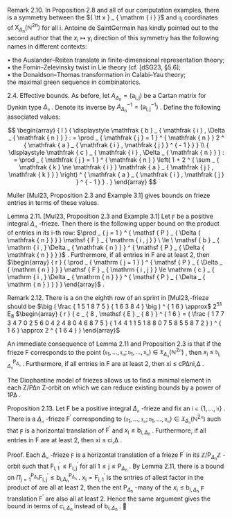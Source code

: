 Remark 2.10. In Proposition 2.8 and all of our computation examples, there is a symmetry between the ${ \tt x } _ { \mathrm { i } }$ and $\mathfrak { y } _ { \mathrm { i } }$ coordinates of $\mathrm { X } _ { \Delta _ { \mathrm { n } } } ( \mathbb { N } ^ { 2 \mathrm { n } } )$ for all i. Antoine de SaintGermain has kindly pointed out to the second author that the ${ x _ { \mathrm { i } } \mapsto \mathsf { y } _ { \mathrm { i } } }$ direction of this symmetry has the following names in different contexts:

• the Auslander–Reiten translate in finite-dimensional representation theory;   
• the Fomin–Zelevinsky twist in Lie theory (cf. [dSG23, §5.6];   
• the Donaldson–Thomas transformation in Calabi–Yau theory;   
the maximal green sequence in combinatorics.

2.4. Effective bounds. As before, let $A _ { \Delta _ { \mathrm { n } } } = ( \mathrm { a } _ { \mathrm { i , j } } )$ be a Cartan matrix for Dynkin type $\Delta _ { \mathfrak { n } }$ . Denote its inverse by $A _ { \Delta _ { \mathrm { n } } } ^ { - 1 } = ( \mathrm { a } _ { \mathrm { i , j } } ^ { - 1 } )$ . Define the following associated values:

$$
\begin{array} { l } { \displaystyle \mathfrak { b } _ { \mathfrak { i } , \Delta _ { \mathfrak { n } } } : = \prod _ { \mathfrak { j } = 1 } ^ { \mathfrak { n } } 2 ^ { \mathfrak { a } _ { \mathfrak { i } , \mathfrak { j } } ^ { - 1 } } } \\ { \displaystyle \mathfrak { c } _ { \mathfrak { i } , \Delta _ { \mathfrak { n } } } : = \prod _ { \mathfrak { j } = 1 } ^ { \mathfrak { n } } \left( 1 + 2 ^ { \sum _ { \mathfrak { k } \ne \mathfrak { i } } \mathfrak { a } _ { \mathfrak { j } , \mathfrak { k } } } \right) ^ { \mathfrak { a } _ { \mathfrak { i } , \mathfrak { j } } ^ { - 1 } } . } \end{array}
$$

Muller [Mul23, Proposition 2.3 and Example 3.1] gives bounds on frieze entries in terms of these values.

Lemma 2.11. [Mul23, Proposition 2.3 and Example 3.1] Let $\digamma$ be a positive integral $\Delta _ { \mathfrak { n } }$ -frieze. Then there is the following upper bound on the product of entries in its i-th row: $\prod _ { j = 1 } ^ { \mathsf { P } _ { \Delta { \mathfrak { n } } } } \mathsf { F } _ { \mathrm { i , j } } \ \le \ \mathsf { b } _ { \mathrm { i , } \Delta _ { \mathfrak { n } } } ^ { \mathsf { P } _ { \Delta { \mathfrak { n } } } }$ . Furthermore, if all entries in F are at least 2, then $\begin{array} { r } { \prod _ { \mathrm { j = 1 } } ^ { \mathsf { P } _ { \Delta _ { \mathrm { n } } } } \mathsf { F } _ { \mathrm { i , j } } \le \mathrm { c } _ { \mathrm { i , } \Delta _ { \mathrm { n } } } ^ { \mathsf { P } _ { \Delta _ { \mathrm { n } } } } } \end{array}$ .

Remark 2.12. There is a on the eighth row of an sprint in [Mul23,-frieze should be $\big ( \frac { 1 5 1 8 7 5 } { 1 6 3 8 4 } \big ) ^ { 1 6 } \approx$ $2 ^ { 5 1 }$ $\mathsf { E } _ { 8 }$ $\begin{array} { r } { c _ { 8 , \mathsf { E } _ { 8 } } ^ { 1 6 } = ( \frac { 1 7 7 3 4 7 0 2 5 6 0 4 2 4 8 0 4 6 8 7 5 } { 1 4 4 1 1 5 1 8 8 0 7 5 8 5 5 8 7 2 } ) ^ { 1 6 } \approx 2 ^ { 1 6 4 } } \end{array}$

An immediate consequence of Lemma 2.11 and Proposition 2.3 is that if the frieze F corresponds to the point $( \mathfrak { x } _ { 1 } , \dots , \mathfrak { x } _ { \mathfrak { n } } ; \mathfrak { y } _ { 1 } , \dots , \mathfrak { y } _ { \mathfrak { n } } ) \ \in \ \mathfrak { X } _ { \Delta _ { \mathfrak { n } } } ( \mathbb { N } ^ { 2 \mathfrak { n } } )$ , then $x _ { \mathrm { i } } ~ \le ~ \mathfrak { b } _ { \mathrm { i } , \Delta _ { \mathfrak { n } } } ^ { \mathsf { P } _ { \Delta _ { \mathfrak { n } } } }$ . Furthermore, if all entries in F are at least 2, then xi ≤ cP∆ni,∆ .

The Diophantine model of friezes allows us to find a minimal element in each Z/P∆n Z-orbit on which we can reduce existing bounds by a power of 1P∆ .

Proposition 2.13. Let F be a positive integral $\Delta _ { \mathfrak { n } }$ -frieze and fix an $\mathfrak { i } \in \{ 1 , \ldots , \mathfrak { n } \}$ . There is a $\Delta _ { \mathfrak { n } }$ -frieze $\mathsf { F } ^ { \prime }$ corresponding to $( \mathfrak { x } _ { 1 } , \dots , \mathfrak { x } _ { \mathfrak { n } } ; \mathfrak { y } _ { 1 } , \dots , \mathfrak { y } _ { \mathfrak { n } } ) \in \mathfrak { X } _ { \Delta _ { \mathfrak { n } } } ( \mathbb { N } ^ { 2 \mathfrak { n } } )$ such that $\digamma$ is a horizontal translation of $\mathsf { F ^ { \prime } }$ and $x _ { \mathrm { i } } \leq \mathsf { b } _ { \mathrm { i } , \Delta _ { \mathrm { n } } }$ . Furthermore, if all entries in F are at least 2, then xi ≤ ci,∆ .

Proof. Each $\Delta _ { \mathfrak { n } }$ -frieze $\digamma$ is a horizontal translation of a frieze $\mathsf { F ^ { \prime } }$ in its $\mathbb { Z } / \mathsf { P } _ { \Delta _ { \mathrm { n } } } \mathbb { Z }$ -orbit such that $\mathsf { F } _ { \mathrm { i } , 1 } ^ { \prime } \le \mathsf { F } _ { \mathrm { i , j } } ^ { \prime }$ for all $1 \leq \mathrm { j } \leq \mathsf { P } _ { \Delta _ { \mathrm { n } } }$ . By Lemma 2.11, there is a bound on $\Pi _ { \mathrm { j = 1 } } ^ { \mathsf { P } _ { \Delta _ { \mathrm { n } } } } \mathsf { F } _ { \mathrm { i , j } } ^ { \prime } \le \mathsf { b } _ { \mathrm { i , } \Delta _ { \mathrm { n } } } ^ { \mathsf { P } _ { \Delta _ { \mathrm { n } } } }$ . $\mathsf { x } _ { \mathrm { i } } = \mathsf { F } _ { \mathrm { i } , 1 } ^ { \prime }$ is the sntries of allest factor in the product of are all at least 2, then the ent $\mathsf { P } _ { \Delta _ { \mathrm { n } } }$ -many of the ${ x } _ { \mathrm { i } } \leq { \mathsf { b } } _ { \mathrm { i } , { \Delta } _ { \mathrm { n } } }$ $\digamma$ translation $\mathsf { F ^ { \prime } }$ are also all at least 2. Hence the same argument gives the bound in terms of $c _ { \mathrm { i } , \Delta _ { \mathrm { n } } }$ instead of $\mathsf { b } _ { \mathsf { i } , \Delta _ { \mathsf { n } } }$ . 